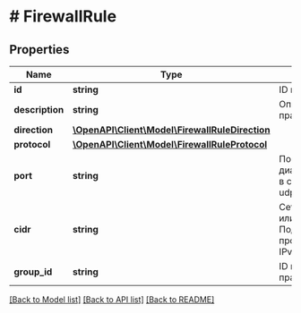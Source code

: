 # # FirewallRule

## Properties

Name | Type | Description | Notes
------------ | ------------- | ------------- | -------------
**id** | **string** | ID правила. |
**description** | **string** | Описание правила. |
**direction** | [**\OpenAPI\Client\Model\FirewallRuleDirection**](FirewallRuleDirection.md) |  |
**protocol** | [**\OpenAPI\Client\Model\FirewallRuleProtocol**](FirewallRuleProtocol.md) |  |
**port** | **string** | Порт или диапазон портов, в случае tcp или udp. | [optional]
**cidr** | **string** | Сетевой адрес или подсеть. Поддерживаются протоколы IPv4  и IPv6. | [optional]
**group_id** | **string** | ID группы правил. |

[[Back to Model list]](../../README.md#models) [[Back to API list]](../../README.md#endpoints) [[Back to README]](../../README.md)
